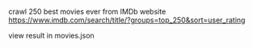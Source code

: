 crawl 250 best movies ever from IMDb website
https://www.imdb.com/search/title/?groups=top_250&sort=user_rating

view result in movies.json
